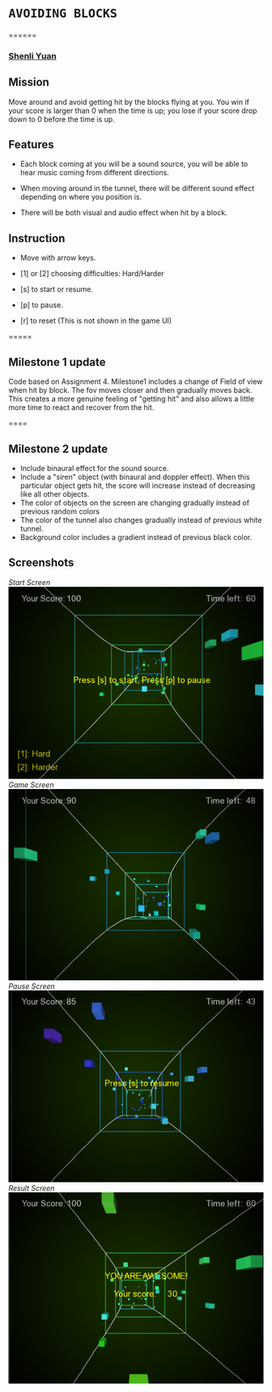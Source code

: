 # `AVOIDING BLOCKS`
======

### [Shenli Yuan](shenliy@stanford.edu) 

## Mission

Move around and avoid getting hit by the blocks flying at you. You win if your score is larger than 0 when the time is up; you lose if your score drop down to 0 before the time is up. 

## Features

* Each block coming at you will be a sound source, you will be able to hear music coming from different directions. 

* When moving around in the tunnel, there will be different sound effect depending on where you position is.

* There will be both visual and audio effect when hit by a block.


## Instruction
* Move with arrow keys.

* [1] or [2] choosing difficulties: Hard/Harder

* [s] to start or resume.

* [p] to pause.

* [r] to reset (This is not shown in the game UI)

=====
## Milestone 1 update
Code based on Assignment 4. Milestone1 includes a change of Field of view when hit by block. The fov moves closer and then gradually moves back. This creates a more genuine feeling of "getting hit" and also allows a little more time to react and recover from the hit.

====
## Milestone 2 update
* Include binaural effect for the sound source.
* Include a "siren" object (with binaural and doppler effect). When this particular object gets hit, the score will increase instead of decreasing like all other objects.
* The color of objects on the screen are changing gradually instead of previous random colors
* The color of the tunnel also changes gradually instead of previous white tunnel.  
* Background color includes a gradient instead of previous black color.

## Screenshots
*Start Screen*
![Start Screen](screenshots/Img1.png?raw=true "Start Screen")
*Game Screen*
![Game Screen](screenshots/Img2.png?raw=true "Game Screen")
*Pause Screen*
![Pause Screen](screenshots/Img3.png?raw=true "Pause Screen")
*Result Screen*
![Result Screen](screenshots/Img4.png?raw=true "Result Screen")



